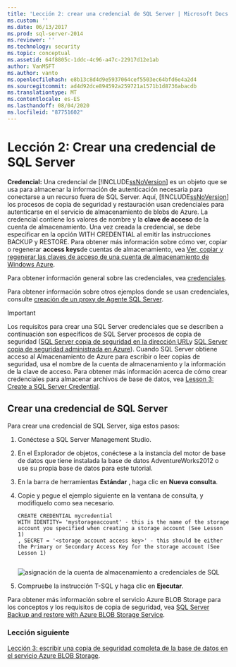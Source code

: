 ```yaml
---
title: 'Lección 2: crear una credencial de SQL Server | Microsoft Docs'
ms.custom: ''
ms.date: 06/13/2017
ms.prod: sql-server-2014
ms.reviewer: ''
ms.technology: security
ms.topic: conceptual
ms.assetid: 64f8805c-1ddc-4c96-a47c-22917d12e1ab
author: VanMSFT
ms.author: vanto
ms.openlocfilehash: e8b13c8d4d9e5937064cef5503ec64bfd6e4a2d4
ms.sourcegitcommit: ad4d92dce894592a259721a1571b1d8736abacdb
ms.translationtype: MT
ms.contentlocale: es-ES
ms.lasthandoff: 08/04/2020
ms.locfileid: "87751602"
---
```

# <a name="lesson-2-create-a-sql-server-credential"></a>Lección 2: Crear una credencial de SQL Server
  **Credencial:** Una credencial de [!INCLUDE[ssNoVersion](../includes/ssnoversion-md.md)] es un objeto que se usa para almacenar la información de autenticación necesaria para conectarse a un recurso fuera de SQL Server.  Aquí, [!INCLUDE[ssNoVersion](../includes/ssnoversion-md.md)] los procesos de copia de seguridad y restauración usan credenciales para autenticarse en el servicio de almacenamiento de blobs de Azure. La credencial contiene los valores de nombre y la **clave de acceso** de la cuenta de almacenamiento. Una vez creada la credencial, se debe especificar en la opción WITH CREDENTIAL al emitir las instrucciones BACKUP y RESTORE. Para obtener más información sobre cómo ver, copiar o regenerar **access keys**de cuentas de almacenamiento, vea [Ver, copiar y regenerar las claves de acceso de una cuenta de almacenamiento de Windows Azure](https://msdn.microsoft.com/library/windowsazure/hh531566.aspx).  
  
 Para obtener información general sobre las credenciales, vea [credenciales](../relational-databases/security/authentication-access/credentials-database-engine.md).  
  
 Para obtener información sobre otros ejemplos donde se usan credenciales, consulte [creación de un proxy de Agente SQL Server](../ssms/agent/create-a-sql-server-agent-proxy.md).  
  
> [!IMPORTANT]  
>  Los requisitos para crear una SQL Server credenciales que se describen a continuación son específicos de SQL Server procesos de copia de seguridad ([SQL Server copia de seguridad en la dirección URL](../relational-databases/backup-restore/sql-server-backup-to-url.md)y [SQL Server copia de seguridad administrada en Azure](../relational-databases/backup-restore/sql-server-managed-backup-to-microsoft-azure.md)). Cuando SQL Server obtiene acceso al Almacenamiento de Azure para escribir o leer copias de seguridad, usa el nombre de la cuenta de almacenamiento y la información de la clave de acceso.  Para obtener más información acerca de cómo crear credenciales para almacenar archivos de base de datos, vea [Lesson 3: Create a SQL Server Credential](../relational-databases/lesson-2-create-a-sql-server-credential-using-a-shared-access-signature.md).  
  
## <a name="create-a-sql-server-credential"></a>Crear una credencial de SQL Server  
 Para crear una credencial de SQL Server, siga estos pasos:  
  
1.  Conéctese a SQL Server Management Studio.  
  
2.  En el Explorador de objetos, conéctese a la instancia del motor de base de datos que tiene instalada la base de datos AdventureWorks2012 o use su propia base de datos para este tutorial.  
  
3.  En la barra de herramientas **Estándar** , haga clic en **Nueva consulta**.  
  
4.  Copie y pegue el ejemplo siguiente en la ventana de consulta, y modifíquelo como sea necesario.  
  
    ```  
    CREATE CREDENTIAL mycredential   
    WITH IDENTITY= 'mystorageaccount' - this is the name of the storage account you specified when creating a storage account (See Lesson 1)   
    , SECRET = '<storage account access key>' - this should be either the Primary or Secondary Access Key for the storage account (See Lesson 1)  
  
    ```  
  
     ![asignación de la cuenta de almacenamiento a credenciales de SQL](../../2014/tutorials/media/backuptocloud-storage-credential-mapping.gif "asignación de la cuenta de almacenamiento a credenciales de SQL")  
  
5.  Compruebe la instrucción T-SQL y haga clic en **Ejecutar**.  
  
 Para obtener más información sobre el servicio Azure BLOB Storage para los conceptos y los requisitos de copia de seguridad, vea [SQL Server Backup and restore with Azure BLOB Storage Service](../relational-databases/backup-restore/sql-server-backup-and-restore-with-microsoft-azure-blob-storage-service.md).  
  
### <a name="next-lesson"></a>Lección siguiente  
 [Lección 3: escribir una copia de seguridad completa de la base de datos en el servicio Azure BLOB Storage](../../2014/tutorials/lesson-3-write-a-full-database-backup-to-the-windows-azure-blob-storage-service.md).  
  
  
